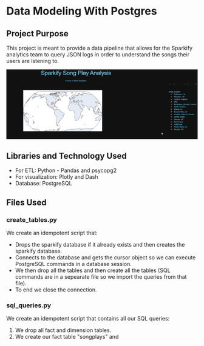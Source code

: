 # Data Modeling With Postgres

## Project Purpose
This project is meant to provide a data pipeline that allows for the Sparkify analytics team to query JSON logs in order to understand the songs their users are lstening to.

![](app_interaction.gif)

## Libraries and Technology Used
- For ETL: Python - Pandas and psycopg2
- For visualization: Plotly and Dash
- Database: PostgreSQL

## Files Used
### create_tables.py
We create an idempotent script that:
- Drops the sparkify database if it already exists and then creates the sparkify database.
- Connects to the database and gets the cursor object so we can execute PostgreSQL commands in a database session.
- We then drop all the tables and then create all the tables (SQL commands are in a sepearate file so we import the queries from that file).
- To end we close the connection.

### sql_queries.py
We create an idempotent script that contains all our SQL queries:
1. We drop all fact and dimension tables.
2. We create our fact table "songplays" and 
